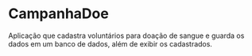 # CampanhaDoe
Aplicação que cadastra voluntários para doação de sangue e guarda os dados em um banco de dados, além de exibir os cadastrados.
